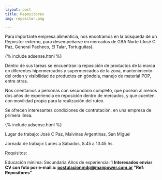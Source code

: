 ```yaml
---
layout: post
title: Repositores
img: repositor.png

---
```



Para importante empresa alimenticia, nos encotramos en la búsqueda de un Repositor externo, para desempeñarse en mercados de GBA Norte (José C. Paz, General Pacheco, El Talar, Tortuguitas).


{% include adsense.html %}

Dentro de sus tareas se encuentran la reposición de productos de la marca en diferentes hipermercados y supermercados de la zona, mantenimiento del orden y visibilidad de productos en góndola, manejo de material POP, entre otras.

Nos orientamos a personas con secundario completo, que posean al menos dos años de experiencia en reposición dentro de mercados, y que cuenten con movilidad propia para la realización del ruteo.

Se ofrecen interesantes condiciones de contratación, en una empresa de primera línea.

{% include adsense.html %}

Lugar de trabajo: José C Paz, Malvinas Argentinas, San Miguel

Jornada de trabajo: Lunes a Sábados, 8.45 a 13.45 hs.

Requisitos:

Educación mínima: Secundaria
Años de experiencia: 1
**Interesados enviar CV con foto por e-mail a: postulacionmdq@manpower.com.ar 
"Ref: Repositores"**